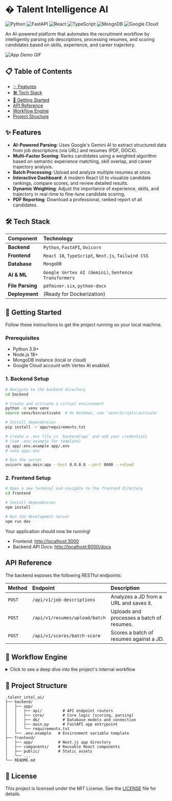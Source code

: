 # � Talent Intelligence AI

![Python](https://img.shields.io/badge/Python-3.9%2B-blue?style=for-the-badge&logo=python)
![FastAPI](https://img.shields.io/badge/FastAPI-0.100%2B-green?style=for-the-badge&logo=fastapi)
![React](https://img.shields.io/badge/React-18-blue?style=for-the-badge&logo=react)
![TypeScript](https://img.shields.io/badge/TypeScript-5.x-blue?style=for-the-badge&logo=typescript)
![MongoDB](https://img.shields.io/badge/MongoDB-4.4%2B-green?style=for-the-badge&logo=mongodb)
![Google Cloud](https://img.shields.io/badge/Vertex_AI-Gemini-blue?style=for-the-badge&logo=google-cloud)

An AI-powered platform that automates the recruitment workflow by intelligently parsing job descriptions, processing resumes, and scoring candidates based on skills, experience, and career trajectory.

<!-- Placeholder for a GIF of the app in action -->

_![App Demo GIF](./docs/demo.gif)_

## 📋 Table of Contents

- [✨ Features](#-features)
- [🛠️ Tech Stack](#-tech-stack)
- [🚀 Getting Started](#-getting-started)
- [API Reference](#api-reference)
- [Workflow Engine](#-workflow-engine)
- [Project Structure](#-project-structure)

## ✨ Features

- **AI-Powered Parsing**: Uses Google's Gemini AI to extract structured data from job descriptions (via URL) and resumes (PDF, DOCX).
- **Multi-Factor Scoring**: Ranks candidates using a weighted algorithm based on semantic experience matching, skill overlap, and career trajectory analysis.
- **Batch Processing**: Upload and analyze multiple resumes at once.
- **Interactive Dashboard**: A modern React UI to visualize candidate rankings, compare scores, and review detailed results.
- **Dynamic Weighting**: Adjust the importance of experience, skills, and trajectory in real-time to fine-tune candidate scoring.
- **PDF Reporting**: Download a professional, ranked report of all candidates.

## 🛠️ Tech Stack

| Component        | Technology                                           |
| :--------------- | :--------------------------------------------------- |
| **Backend**      | `Python`, `FastAPI`, `Uvicorn`                       |
| **Frontend**     | `React 18`, `TypeScript`, `Next.js`, `Tailwind CSS`  |
| **Database**     | `MongoDB`                                            |
| **AI & ML**      | `Google Vertex AI (Gemini)`, `Sentence Transformers` |
| **File Parsing** | `pdfminer.six`, `python-docx`                        |
| **Deployment**   | (Ready for Dockerization)                            |

## 🚀 Getting Started

Follow these instructions to get the project running on your local machine.

### Prerequisites

- Python 3.9+
- Node.js 18+
- MongoDB instance (local or cloud)
- Google Cloud account with Vertex AI enabled.

### 1. Backend Setup

```bash
# Navigate to the backend directory
cd backend

# Create and activate a virtual environment
python -m venv venv
source venv/bin/activate  # On Windows, use `venv\Scripts\activate`

# Install dependencies
pip install -r app/requirements.txt

# Create a .env file in `backend/app` and add your credentials
# (see .env.example for template)
cp app/.env.example app/.env
# nano app/.env

# Run the server
uvicorn app.main:app --host 0.0.0.0 --port 8000 --reload
```

### 2. Frontend Setup

```bash
# Open a new terminal and navigate to the frontend directory
cd frontend

# Install dependencies
npm install

# Run the development server
npm run dev
```

Your application should now be running!

- Frontend: [http://localhost:3000](http://localhost:3000)
- Backend API Docs: [http://localhost:8000/docs](http://localhost:8000/docs)

## API Reference

The backend exposes the following RESTful endpoints:

| Method | Endpoint                       | Description                               |
| :----- | :----------------------------- | :---------------------------------------- |
| `POST` | `/api/v1/job-descriptions`     | Analyzes a JD from a URL and saves it.    |
| `POST` | `/api/v1/resumes/upload/batch` | Uploads and processes a batch of resumes. |
| `POST` | `/api/v1/scores/batch-score`   | Scores a batch of resumes against a JD.   |

## 🧠 Workflow Engine

<details>
<summary>Click to see a deep dive into the project's internal workflow</summary>

Let's break down the entire workflow of your project in greater detail, from the moment a user interacts with the interface to the final ranked results.

### Step 1: Frontend Interaction & State Management (in `frontend/app/page.tsx`)

When you land on the page, the React application initializes its state using `useState` hooks. This manages:

- **Inputs**: The job description URL (`jdUrl`) and the list of uploaded resume files (`files`).
- **UI State**: Loading indicators (`loading`), the current processing phase (`phase`), and status messages (`status`) to give you real-time feedback.
- **Scoring Weights**: The values for experience (`wExp`), skills (`wSk`), and trajectory (`wTr`) are controlled by sliders. A `useMemo` hook recalculates the normalized weights whenever you adjust a slider, ensuring they always add up to 100%.
- **Data**: The processed job description (`jdStruct`) and the final candidate results (`results`) are stored here once fetched from the backend.

### Step 2: Kicking Off the Process (`handleProcess` function)

When you click "Process Candidates," the `handleProcess` async function orchestrates the entire workflow by making a series of `fetch` calls to your FastAPI backend. It executes these steps in a specific order:

1.  **Analyze Job Description**: It makes a `POST` request to `http://localhost:8000/api/v1/job-descriptions` with the URL you provided.
2.  **Upload Resumes**: It takes the list of files, bundles them into `FormData`, and sends them in a `POST` request to `http://localhost:8000/api/v1/resumes/upload/batch`.
3.  **Score Candidates**: Once it receives the IDs for the processed job description and resumes, it makes a final `POST` request to `http://localhost:8000/api/v1/scores/batch-score`. This request includes the IDs and the normalized scoring weights.

Throughout this process, it updates the `loading`, `phase`, and `status` states to show you exactly what's happening (e.g., "Analyzing JD...", "Uploading and processing 5 resume(s)...").

### Step 3: Backend Logic - The FastAPI Endpoints

This is where the core AI and data processing happens.

#### A. Job Description Endpoint (`job_descriptions.py`)

- Receives the URL from the frontend.
- Uses a library like `requests` and `BeautifulSoup4` to fetch and parse the HTML content of the job page, extracting the main text.
- This text is then passed to a **Google Gemini** prompt, which is engineered to extract structured information like job title, required skills, years of experience, and key responsibilities.
- The structured JSON output from Gemini is saved as a new document in your **MongoDB** database. The unique ID of this document is returned to the frontend.

#### B. Resume Upload Endpoint (`resumes.py`)

- This endpoint is designed to handle multiple file uploads at once.
- It iterates through each uploaded file. Based on the file type (`.pdf`, `.docx`), it uses libraries like `pdfminer.six` or `python-docx` to extract the raw text.
- Similar to the job description, the raw text of each resume is sent to **Google Gemini** with a prompt designed to parse it into a structured format (e.g., name, skills, work history, education).
- Each parsed resume is stored as a document in MongoDB, and their new IDs are collected and returned to the frontend.

#### C. Scoring Endpoint (`scores.py`)

This is the most complex part of the backend.

- It receives the job description ID, a list of resume IDs, and the scoring weights.
- It fetches the corresponding structured data from MongoDB.
- **Experience Scoring**: It takes the work history sections from the job description and a resume. Using a **Sentence Transformer** model (like `all-MiniLM-L6-v2`), it converts these texts into numerical vectors (embeddings). It then calculates the **cosine similarity** between these vectors to get a score from 0 to 1, representing how semantically similar the experiences are.
- **Skill Scoring**: It compares the list of required skills from the job description with the skills extracted from the resume and calculates an overlap score.
- **Trajectory Scoring**: It analyzes the progression of job titles and seniority levels in the resume to assess career growth, comparing it to the seniority level of the target job.
- **Final Calculation**: It combines these individual scores using the weights you provided from the frontend. For example: `Final Score = (exp_sim * wExp) + (skill_overlap * wSk) + (traj_score * wTr)`.
- The final, ranked list of candidates with their detailed score breakdowns is returned as a JSON array.

### Step 4: Visualizing Results and Reporting

- The frontend's `handleProcess` function receives the final JSON array and updates the `results` state using `setResults`.
- This state change automatically triggers a re-render in React:
  - The **Recharts** area chart is populated with the new data, creating a visual comparison of all candidates across the different scoring factors.
  - The "Ranked Candidates" section maps over the `results` array to display a detailed `Card` for each candidate, showing their overall score, a breakdown with progress bars, and extracted details like top skills.
- If you click **"Download Report,"** the `downloadPdfReport` function uses the `jsPDF` library to generate a PDF on the fly in your browser, creating a professional-looking table of the ranked candidates that you can save or share.

</details>

## 📂 Project Structure

```
.talent_intel_ai/
├── backend/
│   ├── app/
│   │   ├── api/         # API endpoint routers
│   │   ├── core/        # Core logic (scoring, parsing)
│   │   ├── db/          # Database models and connection
│   │   ├── main.py      # FastAPI app entrypoint
│   │   └── requirements.txt
│   └── .env.example   # Environment variable template
├── frontend/
│   ├── app/           # Next.js app directory
│   ├── components/    # Reusable React components
│   ├── public/        # Static assets
│   └── ...
└── README.md
```

## 📄 License

This project is licensed under the MIT License. See the [LICENSE](LICENSE) file for details.
